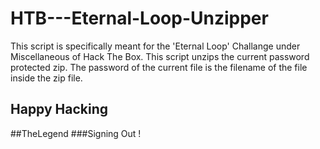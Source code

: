 # HTB---Eternal-Loop-Unzipper

This script is specifically meant for the 'Eternal Loop' Challange under Miscellaneous of Hack The Box.
This script unzips the current password protected zip. The password of the current file is the filename of the file inside the zip file.

## Happy Hacking

##TheLegend ###Signing Out !
